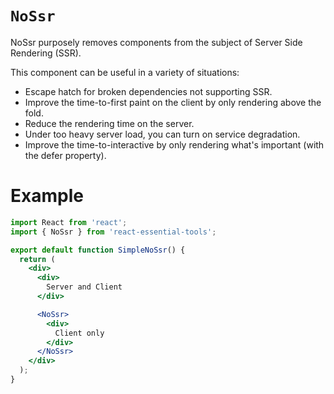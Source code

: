 # `NoSsr`

NoSsr purposely removes components from the subject of Server Side Rendering (SSR).

This component can be useful in a variety of situations:
- Escape hatch for broken dependencies not supporting SSR.
- Improve the time-to-first paint on the client by only rendering above the fold.
- Reduce the rendering time on the server.
- Under too heavy server load, you can turn on service degradation.
- Improve the time-to-interactive by only rendering what's important (with the defer property).

# Example

```jsx
import React from 'react';
import { NoSsr } from 'react-essential-tools';

export default function SimpleNoSsr() {
  return (
    <div>
      <div>
        Server and Client
      </div>

      <NoSsr>
        <div>
          Client only
        </div>
      </NoSsr>
    </div>
  );
}
```